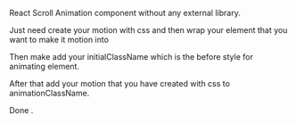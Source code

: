 React Scroll Animation component without any external library.

Just need create your motion with css and then wrap your element that you want to make it motion into <ScrollAnimationWrapper/>

Then make add your initialClassName which is the before style for animating element.

After that add your motion that you have created with css to animationClassName.

Done .